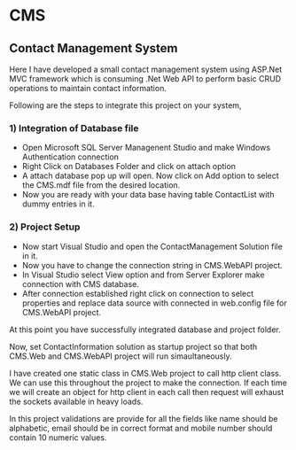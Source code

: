 # CMS
## Contact Management System

Here I have developed a small contact management system using ASP.Net MVC framework which is consuming .Net Web API to perform basic CRUD
operations to maintain contact information.

Following are the steps to integrate this project on your system,

### 1) Integration of Database file

* Open Microsoft SQL Server Managenent Studio and make Windows Authentication connection
* Right Click on Databases Folder and click on attach option
* A attach database pop up will open. Now click on Add option to select the CMS.mdf file from the desired location.
* Now you are ready with your data base having table ContactList with dummy entries in it.

### 2) Project Setup

* Now start Visual Studio and open the ContactManagement Solution file in it.
* Now you have to change the connection string in CMS.WebAPI project.
* In Visual Studio select View option and from Server Explorer make connection with CMS database.
* After connection established right click on connection to select properties and replace data source with connected in web.config
  file for CMS.WebAPI project.
  
At this point you have successfully integrated database and project folder.

Now, set ContactInformation solution as startup project so that both CMS.Web and CMS.WebAPI project will run simaultaneously.

I have created one static class in CMS.Web project to call http client class. We can use this throughout the project to make the connection.
If each time we will create an object for http client in each call then request will exhaust the sockets available in heavy loads.

In this project validations are provide for all the fields like name should be alphabetic, email should be in correct format and 
mobile number should contain 10 numeric values.


